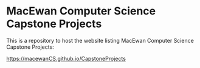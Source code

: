 # MacEwan Computer Science Capstone Projects

This is a repository to host the website listing MacEwan Computer Science Capstone Projects:

<https://macewanCS.github.io/CapstoneProjects>
